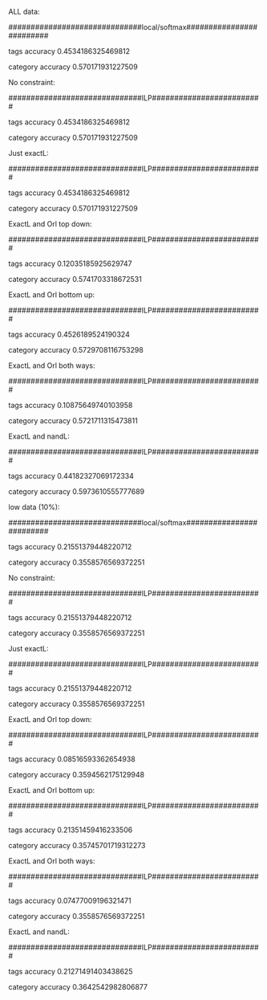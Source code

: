 ALL data:

##############################local/softmax#########################

tags accuracy 0.4534186325469812

category accuracy 0.570171931227509

No constraint:

##############################ILP#########################

tags accuracy 0.4534186325469812

category accuracy 0.570171931227509

Just exactL:

##############################ILP#########################

tags accuracy 0.4534186325469812

category accuracy 0.570171931227509

ExactL and Orl top down:

##############################ILP#########################

tags accuracy 0.12035185925629747

category accuracy 0.5741703318672531

ExactL and Orl bottom up:

##############################ILP#########################

tags accuracy 0.4526189524190324

category accuracy 0.5729708116753298

ExactL and Orl both ways:

##############################ILP#########################

tags accuracy 0.10875649740103958

category accuracy 0.5721711315473811

ExactL and nandL:

##############################ILP#########################

tags accuracy 0.44182327069172334

category accuracy 0.5973610555777689

low data (10\%):

##############################local/softmax#########################

tags accuracy 0.21551379448220712

category accuracy 0.3558576569372251

No constraint:

##############################ILP#########################

tags accuracy 0.21551379448220712

category accuracy 0.3558576569372251

Just exactL:

##############################ILP#########################

tags accuracy 0.21551379448220712

category accuracy 0.3558576569372251

ExactL and Orl top down:

##############################ILP#########################

tags accuracy 0.08516593362654938

category accuracy 0.3594562175129948

ExactL and Orl bottom up:

##############################ILP#########################

tags accuracy 0.21351459416233506

category accuracy 0.35745701719312273

ExactL and Orl both ways:

##############################ILP#########################

tags accuracy 0.07477009196321471

category accuracy 0.3558576569372251

ExactL and nandL:

##############################ILP#########################

tags accuracy 0.21271491403438625

category accuracy 0.3642542982806877

